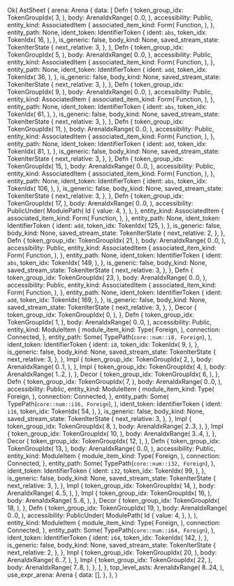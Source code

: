 Ok(
    AstSheet {
        arena: Arena {
            data: [
                Defn {
                    token_group_idx: TokenGroupIdx(
                        3,
                    ),
                    body: ArenaIdxRange(
                        0..0,
                    ),
                    accessibility: Public,
                    entity_kind: AssociatedItem {
                        associated_item_kind: Form(
                            Function,
                        ),
                    },
                    entity_path: None,
                    ident_token: IdentifierToken {
                        ident: `abs`,
                        token_idx: TokenIdx(
                            16,
                        ),
                    },
                    is_generic: false,
                    body_kind: None,
                    saved_stream_state: TokenIterState {
                        next_relative: 3,
                    },
                },
                Defn {
                    token_group_idx: TokenGroupIdx(
                        5,
                    ),
                    body: ArenaIdxRange(
                        0..0,
                    ),
                    accessibility: Public,
                    entity_kind: AssociatedItem {
                        associated_item_kind: Form(
                            Function,
                        ),
                    },
                    entity_path: None,
                    ident_token: IdentifierToken {
                        ident: `add`,
                        token_idx: TokenIdx(
                            36,
                        ),
                    },
                    is_generic: false,
                    body_kind: None,
                    saved_stream_state: TokenIterState {
                        next_relative: 3,
                    },
                },
                Defn {
                    token_group_idx: TokenGroupIdx(
                        9,
                    ),
                    body: ArenaIdxRange(
                        0..0,
                    ),
                    accessibility: Public,
                    entity_kind: AssociatedItem {
                        associated_item_kind: Form(
                            Function,
                        ),
                    },
                    entity_path: None,
                    ident_token: IdentifierToken {
                        ident: `abs`,
                        token_idx: TokenIdx(
                            61,
                        ),
                    },
                    is_generic: false,
                    body_kind: None,
                    saved_stream_state: TokenIterState {
                        next_relative: 3,
                    },
                },
                Defn {
                    token_group_idx: TokenGroupIdx(
                        11,
                    ),
                    body: ArenaIdxRange(
                        0..0,
                    ),
                    accessibility: Public,
                    entity_kind: AssociatedItem {
                        associated_item_kind: Form(
                            Function,
                        ),
                    },
                    entity_path: None,
                    ident_token: IdentifierToken {
                        ident: `add`,
                        token_idx: TokenIdx(
                            81,
                        ),
                    },
                    is_generic: false,
                    body_kind: None,
                    saved_stream_state: TokenIterState {
                        next_relative: 3,
                    },
                },
                Defn {
                    token_group_idx: TokenGroupIdx(
                        15,
                    ),
                    body: ArenaIdxRange(
                        0..0,
                    ),
                    accessibility: Public,
                    entity_kind: AssociatedItem {
                        associated_item_kind: Form(
                            Function,
                        ),
                    },
                    entity_path: None,
                    ident_token: IdentifierToken {
                        ident: `abs`,
                        token_idx: TokenIdx(
                            106,
                        ),
                    },
                    is_generic: false,
                    body_kind: None,
                    saved_stream_state: TokenIterState {
                        next_relative: 3,
                    },
                },
                Defn {
                    token_group_idx: TokenGroupIdx(
                        17,
                    ),
                    body: ArenaIdxRange(
                        0..0,
                    ),
                    accessibility: PublicUnder(
                        ModulePath(
                            Id {
                                value: 4,
                            },
                        ),
                    ),
                    entity_kind: AssociatedItem {
                        associated_item_kind: Form(
                            Function,
                        ),
                    },
                    entity_path: None,
                    ident_token: IdentifierToken {
                        ident: `add`,
                        token_idx: TokenIdx(
                            125,
                        ),
                    },
                    is_generic: false,
                    body_kind: None,
                    saved_stream_state: TokenIterState {
                        next_relative: 2,
                    },
                },
                Defn {
                    token_group_idx: TokenGroupIdx(
                        21,
                    ),
                    body: ArenaIdxRange(
                        0..0,
                    ),
                    accessibility: Public,
                    entity_kind: AssociatedItem {
                        associated_item_kind: Form(
                            Function,
                        ),
                    },
                    entity_path: None,
                    ident_token: IdentifierToken {
                        ident: `abs`,
                        token_idx: TokenIdx(
                            149,
                        ),
                    },
                    is_generic: false,
                    body_kind: None,
                    saved_stream_state: TokenIterState {
                        next_relative: 3,
                    },
                },
                Defn {
                    token_group_idx: TokenGroupIdx(
                        23,
                    ),
                    body: ArenaIdxRange(
                        0..0,
                    ),
                    accessibility: Public,
                    entity_kind: AssociatedItem {
                        associated_item_kind: Form(
                            Function,
                        ),
                    },
                    entity_path: None,
                    ident_token: IdentifierToken {
                        ident: `add`,
                        token_idx: TokenIdx(
                            169,
                        ),
                    },
                    is_generic: false,
                    body_kind: None,
                    saved_stream_state: TokenIterState {
                        next_relative: 3,
                    },
                },
                Decor {
                    token_group_idx: TokenGroupIdx(
                        0,
                    ),
                },
                Defn {
                    token_group_idx: TokenGroupIdx(
                        1,
                    ),
                    body: ArenaIdxRange(
                        0..0,
                    ),
                    accessibility: Public,
                    entity_kind: ModuleItem {
                        module_item_kind: Type(
                            Foreign,
                        ),
                        connection: Connected,
                    },
                    entity_path: Some(
                        TypePath(`core::num::i8, Foreign`),
                    ),
                    ident_token: IdentifierToken {
                        ident: `i8`,
                        token_idx: TokenIdx(
                            9,
                        ),
                    },
                    is_generic: false,
                    body_kind: None,
                    saved_stream_state: TokenIterState {
                        next_relative: 3,
                    },
                },
                Impl {
                    token_group_idx: TokenGroupIdx(
                        2,
                    ),
                    body: ArenaIdxRange(
                        0..1,
                    ),
                },
                Impl {
                    token_group_idx: TokenGroupIdx(
                        4,
                    ),
                    body: ArenaIdxRange(
                        1..2,
                    ),
                },
                Decor {
                    token_group_idx: TokenGroupIdx(
                        6,
                    ),
                },
                Defn {
                    token_group_idx: TokenGroupIdx(
                        7,
                    ),
                    body: ArenaIdxRange(
                        0..0,
                    ),
                    accessibility: Public,
                    entity_kind: ModuleItem {
                        module_item_kind: Type(
                            Foreign,
                        ),
                        connection: Connected,
                    },
                    entity_path: Some(
                        TypePath(`core::num::i16, Foreign`),
                    ),
                    ident_token: IdentifierToken {
                        ident: `i16`,
                        token_idx: TokenIdx(
                            54,
                        ),
                    },
                    is_generic: false,
                    body_kind: None,
                    saved_stream_state: TokenIterState {
                        next_relative: 3,
                    },
                },
                Impl {
                    token_group_idx: TokenGroupIdx(
                        8,
                    ),
                    body: ArenaIdxRange(
                        2..3,
                    ),
                },
                Impl {
                    token_group_idx: TokenGroupIdx(
                        10,
                    ),
                    body: ArenaIdxRange(
                        3..4,
                    ),
                },
                Decor {
                    token_group_idx: TokenGroupIdx(
                        12,
                    ),
                },
                Defn {
                    token_group_idx: TokenGroupIdx(
                        13,
                    ),
                    body: ArenaIdxRange(
                        0..0,
                    ),
                    accessibility: Public,
                    entity_kind: ModuleItem {
                        module_item_kind: Type(
                            Foreign,
                        ),
                        connection: Connected,
                    },
                    entity_path: Some(
                        TypePath(`core::num::i32, Foreign`),
                    ),
                    ident_token: IdentifierToken {
                        ident: `i32`,
                        token_idx: TokenIdx(
                            99,
                        ),
                    },
                    is_generic: false,
                    body_kind: None,
                    saved_stream_state: TokenIterState {
                        next_relative: 3,
                    },
                },
                Impl {
                    token_group_idx: TokenGroupIdx(
                        14,
                    ),
                    body: ArenaIdxRange(
                        4..5,
                    ),
                },
                Impl {
                    token_group_idx: TokenGroupIdx(
                        16,
                    ),
                    body: ArenaIdxRange(
                        5..6,
                    ),
                },
                Decor {
                    token_group_idx: TokenGroupIdx(
                        18,
                    ),
                },
                Defn {
                    token_group_idx: TokenGroupIdx(
                        19,
                    ),
                    body: ArenaIdxRange(
                        0..0,
                    ),
                    accessibility: PublicUnder(
                        ModulePath(
                            Id {
                                value: 4,
                            },
                        ),
                    ),
                    entity_kind: ModuleItem {
                        module_item_kind: Type(
                            Foreign,
                        ),
                        connection: Connected,
                    },
                    entity_path: Some(
                        TypePath(`core::num::i64, Foreign`),
                    ),
                    ident_token: IdentifierToken {
                        ident: `i64`,
                        token_idx: TokenIdx(
                            142,
                        ),
                    },
                    is_generic: false,
                    body_kind: None,
                    saved_stream_state: TokenIterState {
                        next_relative: 2,
                    },
                },
                Impl {
                    token_group_idx: TokenGroupIdx(
                        20,
                    ),
                    body: ArenaIdxRange(
                        6..7,
                    ),
                },
                Impl {
                    token_group_idx: TokenGroupIdx(
                        22,
                    ),
                    body: ArenaIdxRange(
                        7..8,
                    ),
                },
            ],
        },
        top_level_asts: ArenaIdxRange(
            8..24,
        ),
        use_expr_arena: Arena {
            data: [],
        },
    },
)